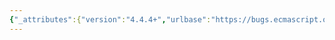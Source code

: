 ```yaml
---
{"_attributes":{"version":"4.4.4+","urlbase":"https://bugs.ecmascript.org/","maintainer":"dherman@mozilla.com"},"bug":{"bug_id":556,"creation_ts":"2012-07-14 22:21:00 -0700","short_desc":"\"Establish and enter a new execution context.\"","delta_ts":"2012-07-14 22:37:46 -0700","product":"Draft for 6th Edition","component":"editorial issue","version":"Rev 9: July 8, 2012 Draft","rep_platform":"All","op_sys":"All","bug_status":"RESOLVED","resolution":"INVALID","priority":"Normal","bug_severity":"normal","everconfirmed":true,"reporter":{"uid":"jmdyck","name":"Michael Dyck"},"assigned_to":{"uid":"allen","name":"Allen Wirfs-Brock"},"long_desc":[{"commentid":1340,"comment_count":0,"who":{"uid":"jmdyck","name":"Michael Dyck"},"bug_when":"2012-07-14 22:21:57 -0700","thetext":"13.5.1 \"[[Call]]\" / step 3\n14 \"Program\" / Runtime Semantics: Program Evaluation / step 3\n15.1.2.1 \"eval (x)\" / step 3\n\nEach of these uses the instruction\n    \"Establish and enter a new execution context\"\n\nI believe that in 13.5.1, this is supposed to define the variable 'calleeContext', and in 14, the variable 'progCxt', which are not explicitly defined.\n\nSo, to make things explicit, it would be better to use phrasing like:\n    \"Let calleeContext be a new execution context.\"\n\n15.1.2.1 doesn't use a variable to refer to the new execution context, but maybe it would be better if it did. (Certainly, it would be more consistent with 13.5.1 and 14.)"},{"commentid":1341,"comment_count":1,"who":{"uid":"jmdyck","name":"Michael Dyck"},"bug_when":"2012-07-14 22:37:46 -0700","thetext":"Sorry, my mistake. I was looking at the wrong thing."}]}}
---
```

